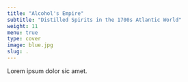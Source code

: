 ```yaml
---
title: "Alcohol's Empire"
subtitle: "Distilled Spirits in the 1700s Atlantic World"
weight: 11
menu: true
type: cover
image: blue.jpg
slug: .
---
```


Lorem ipsum dolor sic amet.
